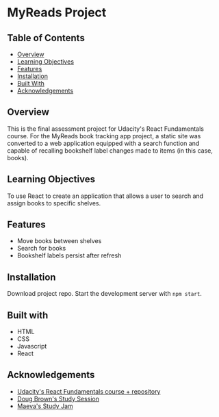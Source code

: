 # MyReads Project

## Table of Contents

* [Overview](#overview)
* [Learning Objectives](#learning-objectives)
* [Features](#features)
* [Installation](#installation)
* [Built With](#built-with)
* [Acknowledgements](#acknowledgements)

## Overview

This is the final assessment project for Udacity's React Fundamentals course. For the MyReads book tracking app project, a static site was converted to a web application equipped with a search function and capable of recalling bookshelf label changes made to items (in this case, books).

## Learning Objectives

To use React to create an application that allows a user to search and assign books to specific shelves.

## Features

* Move books between shelves
* Search for books
* Bookshelf labels persist after refresh

## Installation

Download project repo. Start the development server with `npm start`.

## Built with

* HTML
* CSS
* Javascript
* React

## Acknowledgements

* [Udacity's React Fundamentals course + repository](https://github.com/udacity/reactnd-contacts-complete)
* [Doug Brown's Study Session](https://www.youtube.com/watch?v=OcL7-7cRpkQ)
* [Maeva's Study Jam](https://www.youtube.com/watch?v=i6L2jLHV9j8)
